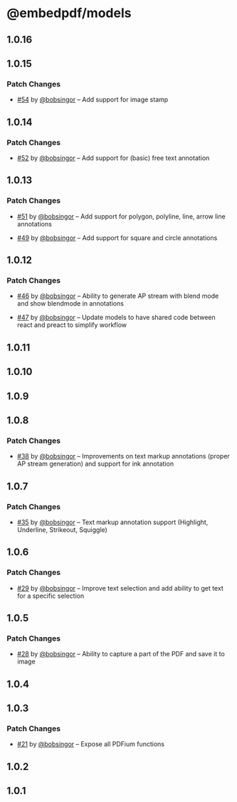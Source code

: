 # @embedpdf/models

## 1.0.16

## 1.0.15

### Patch Changes

- [#54](https://github.com/embedpdf/embed-pdf-viewer/pull/54) by [@bobsingor](https://github.com/bobsingor) – Add support for image stamp

## 1.0.14

### Patch Changes

- [#52](https://github.com/embedpdf/embed-pdf-viewer/pull/52) by [@bobsingor](https://github.com/bobsingor) – Add support for (basic) free text annotation

## 1.0.13

### Patch Changes

- [#51](https://github.com/embedpdf/embed-pdf-viewer/pull/51) by [@bobsingor](https://github.com/bobsingor) – Add support for polygon, polyline, line, arrow line annotations

- [#49](https://github.com/embedpdf/embed-pdf-viewer/pull/49) by [@bobsingor](https://github.com/bobsingor) – Add support for square and circle annotations

## 1.0.12

### Patch Changes

- [#46](https://github.com/embedpdf/embed-pdf-viewer/pull/46) by [@bobsingor](https://github.com/bobsingor) – Ability to generate AP stream with blend mode and show blendmode in annotations

- [#47](https://github.com/embedpdf/embed-pdf-viewer/pull/47) by [@bobsingor](https://github.com/bobsingor) – Update models to have shared code between react and preact to simplify workflow

## 1.0.11

## 1.0.10

## 1.0.9

## 1.0.8

### Patch Changes

- [#38](https://github.com/embedpdf/embed-pdf-viewer/pull/38) by [@bobsingor](https://github.com/bobsingor) – Improvements on text markup annotations (proper AP stream generation) and support for ink annotation

## 1.0.7

### Patch Changes

- [#35](https://github.com/embedpdf/embed-pdf-viewer/pull/35) by [@bobsingor](https://github.com/bobsingor) – Text markup annotation support (Highlight, Underline, Strikeout, Squiggle)

## 1.0.6

### Patch Changes

- [#29](https://github.com/embedpdf/embed-pdf-viewer/pull/29) by [@bobsingor](https://github.com/bobsingor) – Improve text selection and add ability to get text for a specific selection

## 1.0.5

### Patch Changes

- [#28](https://github.com/embedpdf/embed-pdf-viewer/pull/28) by [@bobsingor](https://github.com/bobsingor) – Ability to capture a part of the PDF and save it to image

## 1.0.4

## 1.0.3

### Patch Changes

- [#21](https://github.com/embedpdf/embed-pdf-viewer/pull/21) by [@bobsingor](https://github.com/bobsingor) – Expose all PDFium functions

## 1.0.2

## 1.0.1
